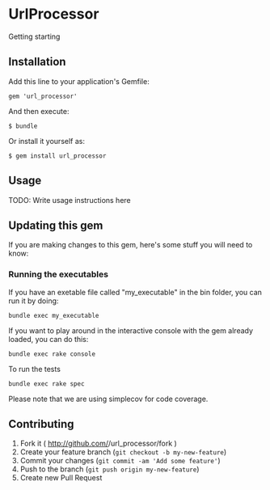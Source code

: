 # UrlProcessor

Getting starting

## Installation

Add this line to your application's Gemfile:

    gem 'url_processor'

And then execute:

    $ bundle

Or install it yourself as:

    $ gem install url_processor

## Usage

TODO: Write usage instructions here

## Updating this gem

If you are making changes to this gem, here's some stuff you will need to know:

### Running the executables

If you have an exetable file called "my_executable" in the bin folder, you can run it by doing:

    bundle exec my_executable

If you want to play around in the interactive console with the gem already loaded, you can do this:

    bundle exec rake console

To run the tests

    bundle exec rake spec

Please note that we are using simplecov for code coverage.

## Contributing

1. Fork it ( http://github.com/<my-github-username>/url_processor/fork )
2. Create your feature branch (`git checkout -b my-new-feature`)
3. Commit your changes (`git commit -am 'Add some feature'`)
4. Push to the branch (`git push origin my-new-feature`)
5. Create new Pull Request
